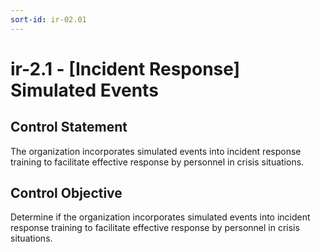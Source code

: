 ```yaml
---
sort-id: ir-02.01
---
```


# ir-2.1 - \[Incident Response\] Simulated Events

## Control Statement

The organization incorporates simulated events into incident response training to facilitate effective response by personnel in crisis situations.

## Control Objective

Determine if the organization incorporates simulated events into incident response training to facilitate effective response by personnel in crisis situations.
